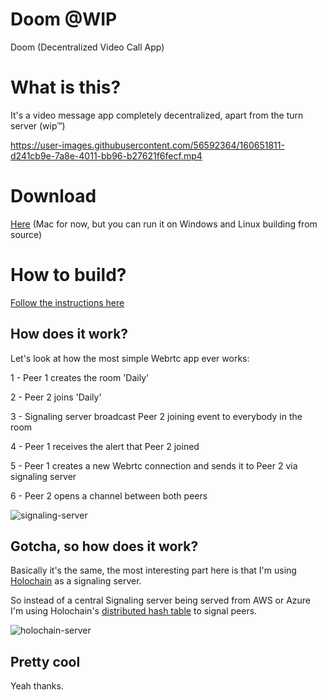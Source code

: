 # Doom @WIP

Doom (Decentralized Video Call App) 


# What is this?

It's a video message app completely decentralized, apart from the turn server (wip™)


https://user-images.githubusercontent.com/56592364/160651811-d241cb9e-7a8e-4011-bb96-b27621f6fecf.mp4

# Download
[Here](https://github.com/felri/doom/releases/) (Mac for now, but you can run it on Windows and Linux building from source)

# How to build? 
[Follow the instructions here](https://github.com/Sprillow/electron-holochain-template#run-locally-and-develop-on-your-computer)

## How does it work?

Let's look at how the most simple Webrtc app ever works:

1 - Peer 1 creates the room 'Daily'

2 - Peer 2 joins 'Daily'

3 - Signaling server broadcast Peer 2 joining event to everybody in the room

4 - Peer 1 receives the alert that Peer 2 joined 

5 - Peer 1 creates a new Webrtc connection and sends it to Peer 2 via signaling server

6 - Peer 2 opens a channel between both peers 

![signaling-server](https://user-images.githubusercontent.com/56592364/160651699-5d2ce8a3-d3e9-4d07-8fe0-59aa6c1ee436.png)

## Gotcha, so how does it work?

Basically it's the same, the most interesting part here is that I'm using [Holochain](https://www.holochain.org/) as a signaling server. 

So instead of a central Signaling server being served from AWS or Azure I'm using Holochain's [distributed hash table](https://en.wikipedia.org/wiki/Distributed_hash_table) to signal peers.

![holochain-server](https://user-images.githubusercontent.com/56592364/160651751-b2e18d7b-085f-4458-a1a0-972c76c6380c.png)

## Pretty cool

Yeah thanks.

